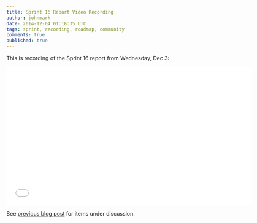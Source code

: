 ```yaml
---
title: Sprint 16 Report Video Recording
author: johnmark
date: 2014-12-04 01:18:35 UTC
tags: sprint, recording, roadmap, community
comments: true
published: true
---
```


This is recording of the Sprint 16 report from Wednesday, Dec 3:

<iframe width="640" height="360" src="//www.youtube.com/embed/BVKyV6OiezE" frameborder="0" allowfullscreen></iframe>

See [previous blog post](/blog/2014/12/manageiq-sprint-demo/) for items under discussion.
